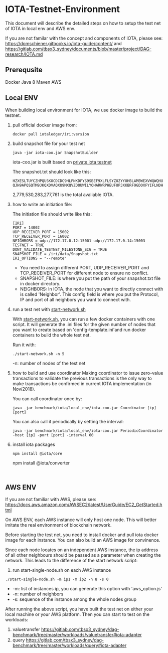 # IOTA-Testnet-Environment

This document will describe the detailed steps on how to setup the test net of IOTA in local env and AWS env.

If you are not familar with the concept and components of IOTA, please see: https://domschiener.gitbooks.io/iota-guide/content/ and https://gitlab.com/tbsx3_sydney/documents/blob/master/project/DAG-research/IOTA.md

## Prerequsite
Docker
Java 8
Maven
AWS

## Local ENV

When building local environment for IOTA, we use docker image to build the testnet.

1. pull official docker image from:

   ```
   docker pull iotaledger/iri:version
   ```

2. build snapshot file for your test net

   ```
   java -jar iota-coo.jar SnapshotBuilder
   ```

   iota-coo.jar is built based on [private iota testnet](https://github.com/schierlm/private-iota-testnet)

   The snapshot.txt should look like this:
   ```
   HZXESLTUYCZHPQUSKOCDCDC9HLPNKDFYS9SBEF9XLFLSYZUZYYUHBLAMBWEXVWQWQHUNONVSCZZYJYMVA;1
   QJH9APQSQTM9JKQXDVAQXU9MXQVZDOUWILYOHARWRPHEUFUPJXKBRF9GDOXFYIFLNDHZFZFSTGCFURNUA;2779530283277760
   ```
   2,779,530,283,277,761 is the total avaliable IOTA. 

3. how to write an initiation file:

   The initiation file should write like this:

   ```
   [IRI]
   PORT = 14002
   UDP_RECEIVER_PORT = 15002
   TCP_RECEIVER_PORT = 16002
   NEIGHBORS = udp://172.17.0.12:15001 udp://172.17.0.14:15003
   TESTNET = TRUE
   DONT_VALIDATE_TESTNET_MILESTONE_SIG = TRUE
   SNAPSHOT_FILE = /iri/data/Snapshot.txt
   IRI_OPTIONS = "--remote"
   ```

   * You need to assign different PORT, UDP_RECEIVER_PORT and TCP_RECEIVER_PORT for different node to ensure no conflict. 
   * SNAPSHOT_FILE: is where you put the path of your snapshot.txt file in docker directory.
   * NEIGHBORS: In IOTA, the node that you want to directly connect with is called 'Neighbor'. This config field is where you put the Protocol, IP and port of all neighbors you want to connect with.

4. run a test net with [start-network.sh](./aws_env/start-network.sh)

   With [start-network.sh](./aws_env/start-network.sh), you can run a few docker containers with one script. It will generate the .ini files for the given number of nodes that you want to create  based on 'config-template.ini'and run docker containers to build the whole test net.
   
   Run it with:
   ```
   ./start-network.sh -n 5
   ```
   -n: number of nodes of the test net

5. how to build and use coordinator
   Making coordinator to issue zero-value transactions to validate the previous transactions is the only way to make transactions be confirmed in current IOTA implementation (in Nov/2018).

   You can call coordinator once by:
   ```
   java -jar benchmark/iota/local_env/iota-coo.jar Coordinator [ip] [port]
   ```
   You can also call it periodically by setting the interval:
   ```
   java -jar benchmark/iota/local_env/iota-coo.jar PeriodicCoordinator -host [ip] -port [port] -interval 60
   ```

6. install iota packages

   ```
   npm install @iota/core
   ```
   npm install @iota/converter
   ```


## AWS ENV

If you are not familiar with AWS, please see: https://docs.aws.amazon.com/AWSEC2/latest/UserGuide/EC2_GetStarted.html

On AWS ENV, each AWS instance will only host one node. This will better imitate the real environment of blockchain network.

Before starting the test net, you need to install docker and pull iota docker image for each instance. You can also build an AWS image for convinence.

Since each node locates on an independent AWS instance, the ip address of all other neighbours should be passed as a parameter when creating the network. This leads to the difference of the start network script:


1. run start-single-node.sh on each AWS instance
```
./start-single-node.sh -m ip1 -m ip2 -n 8 -s 0
```
* -m: list of instances ip, you can generate this option with 'aws_option.js'
* -n: number of neighbors
* -s: sequence of the instance among the whole nodes group

After running the above script, you have built the test net on either your local machine or your AWS platform. Then you can start to test on the workloads: 
1. valuetransfer https://gitlab.com/tbsx3_sydney/dag-benchmark/tree/master/workloads/valuetransfer#iota-adapter
2. query https://gitlab.com/tbsx3_sydney/dag-benchmark/tree/master/workloads/query#iota-adapter

